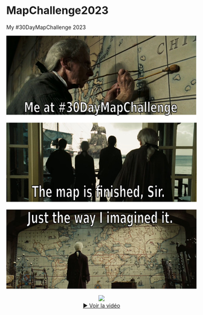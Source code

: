 # MapChallenge2023
My #30DayMapChallenge 2023

[![](./assets/banner.jpg)](https://viglino.github.io/MapChallenge2023/)

<p align="center">
  <a href="https://www.youtube.com/watch?v=FzLneuWw5I0" title="vidéo">
    <img src="https://img.youtube.com/vi/FzLneuWw5I0/0.jpg"/>
    <br/>
    ▶️ Voir la vidéo
  </a>
</p>
